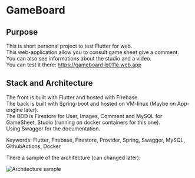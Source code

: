 # GameBoard

## Purpose 
This is short personal project to test Flutter for web.   
This web-application allow you to consult game sheet give a comment.  
You can also see informations about the studio and a video.  
You can test it there: https://gameboard-b011e.web.app  

## Stack and Architecture
The front is built with Flutter and hosted with Firebase.  
The back is built with Spring-boot and hosted on VM-linux (Maybe on App-engine later).  
The BDD is Firestore for User, Images, Comment and MySQL for GameSheet, Studio (running on docker containers for this one).  
Using Swagger for the documentation.  

Keywords: Flutter, Firebase, Firestore, Provider, Spring, Swagger, MySQL, GithubActions, Docker



There a sample of the architecture (can changed later):

![Architecture sample](![image](https://user-images.githubusercontent.com/33292824/116818444-b1563780-ab6b-11eb-90ac-d1ba579e91bd.png)
)
